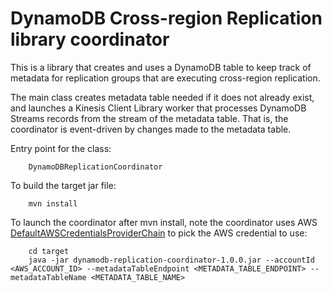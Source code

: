 # DynamoDB Cross-region Replication library coordinator

This is a library that creates and uses a DynamoDB table to keep track of metadata for replication groups that are executing cross-region replication.

The main class creates metadata table needed if it does not already exist, and launches a Kinesis Client Library worker that processes DynamoDB 
Streams records from the stream of the metadata table. That is, the coordinator is event-driven by changes made to the metadata table.

Entry point for the class:
    
```
    DynamoDBReplicationCoordinator
```

To build the target jar file:
```
    mvn install
```

To launch the coordinator after mvn install, note the coordinator uses AWS [DefaultAWSCredentialsProviderChain](http://docs.aws.amazon.com/AWSJavaSDK/latest/javadoc/com/amazonaws/auth/DefaultAWSCredentialsProviderChain.html) to pick the AWS credential to use:

```
    cd target
    java -jar dynamodb-replication-coordinator-1.0.0.jar --accountId <AWS_ACCOUNT_ID> --metadataTableEndpoint <METADATA_TABLE_ENDPOINT> --metadataTableName <METADATA_TABLE_NAME> 
```
